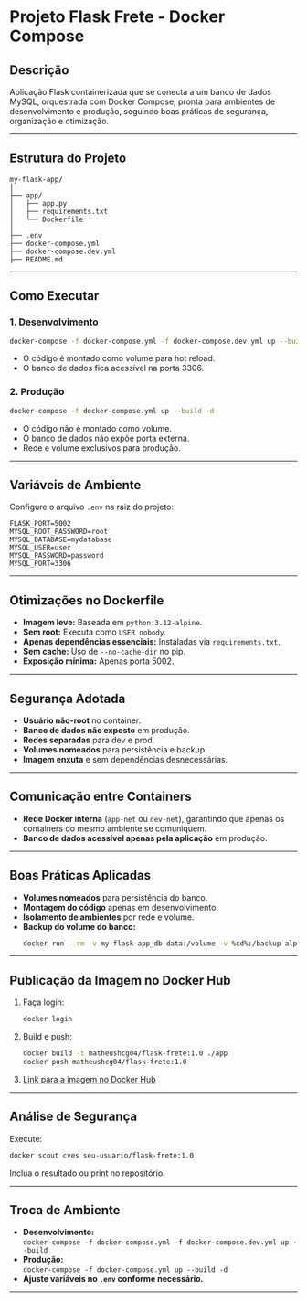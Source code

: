 # Projeto Flask Frete - Docker Compose

## Descrição

Aplicação Flask containerizada que se conecta a um banco de dados MySQL, orquestrada com Docker Compose, pronta para ambientes de desenvolvimento e produção, seguindo boas práticas de segurança, organização e otimização.

---

## Estrutura do Projeto

```
my-flask-app/
│
├── app/
│   ├── app.py
│   ├── requirements.txt
│   └── Dockerfile
│
├── .env
├── docker-compose.yml
├── docker-compose.dev.yml
├── README.md
```

---

## Como Executar

### 1. Desenvolvimento

```sh
docker-compose -f docker-compose.yml -f docker-compose.dev.yml up --build
```

- O código é montado como volume para hot reload.
- O banco de dados fica acessível na porta 3306.

### 2. Produção

```sh
docker-compose -f docker-compose.yml up --build -d
```

- O código não é montado como volume.
- O banco de dados não expõe porta externa.
- Rede e volume exclusivos para produção.

---

## Variáveis de Ambiente

Configure o arquivo `.env` na raiz do projeto:

```
FLASK_PORT=5002
MYSQL_ROOT_PASSWORD=root
MYSQL_DATABASE=mydatabase
MYSQL_USER=user
MYSQL_PASSWORD=password
MYSQL_PORT=3306
```

---

## Otimizações no Dockerfile

- **Imagem leve:** Baseada em `python:3.12-alpine`.
- **Sem root:** Executa como `USER nobody`.
- **Apenas dependências essenciais:** Instaladas via `requirements.txt`.
- **Sem cache:** Uso de `--no-cache-dir` no pip.
- **Exposição mínima:** Apenas porta 5002.

---

## Segurança Adotada

- **Usuário não-root** no container.
- **Banco de dados não exposto** em produção.
- **Redes separadas** para dev e prod.
- **Volumes nomeados** para persistência e backup.
- **Imagem enxuta** e sem dependências desnecessárias.

---

## Comunicação entre Containers

- **Rede Docker interna** (`app-net` ou `dev-net`), garantindo que apenas os containers do mesmo ambiente se comuniquem.
- **Banco de dados acessível apenas pela aplicação** em produção.

---

## Boas Práticas Aplicadas

- **Volumes nomeados** para persistência do banco.
- **Montagem do código** apenas em desenvolvimento.
- **Isolamento de ambientes** por rede e volume.
- **Backup do volume do banco:**
  ```sh
  docker run --rm -v my-flask-app_db-data:/volume -v %cd%:/backup alpine tar czf /backup/backup.tar.gz -C /volume .
  ```

---

## Publicação da Imagem no Docker Hub

1. Faça login:
   ```sh
   docker login
   ```
2. Build e push:
   ```sh
   docker build -t matheushcg04/flask-frete:1.0 ./app
   docker push matheushcg04/flask-frete:1.0
   ```
3. [Link para a imagem no Docker Hub](https://hub.docker.com/)

---

## Análise de Segurança

Execute:
```sh
docker scout cves seu-usuario/flask-frete:1.0
```
Inclua o resultado ou print no repositório.

---

## Troca de Ambiente

- **Desenvolvimento:**  
  `docker-compose -f docker-compose.yml -f docker-compose.dev.yml up --build`
- **Produção:**  
  `docker-compose -f docker-compose.yml up --build -d`
- **Ajuste variáveis no `.env` conforme necessário.**

---
